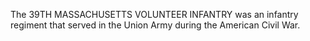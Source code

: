 The 39TH MASSACHUSETTS VOLUNTEER INFANTRY was an infantry regiment that served in the Union Army during the American Civil War.
